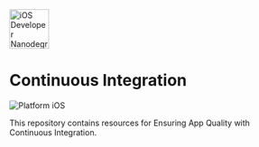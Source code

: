 <img src="https://s3-us-west-1.amazonaws.com/udacity-content/degrees/catalog-images/nd003.png" alt="iOS Developer Nanodegree logo" height="70" >

# Continuous Integration

![Platform iOS](https://img.shields.io/badge/nanodegree-iOS-blue.svg)

This repository contains resources for Ensuring App Quality with Continuous Integration.
